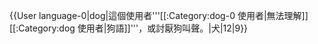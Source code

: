 {{User language-0|dog|這個使用者'''[[:Category:dog-0 使用者|無法理解]][[:Category:dog 使用者|狗語]]'''，或討厭狗叫聲。|犬|12|9}}